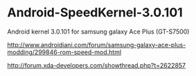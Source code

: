 Android-SpeedKernel-3.0.101
==============
Android kernel 3.0.101 for samsung galaxy Ace Plus (GT-S7500)

http://www.androidiani.com/forum/samsung-galaxy-ace-plus-modding/299846-rom-speed-mod.html

http://forum.xda-developers.com/showthread.php?t=2622857
